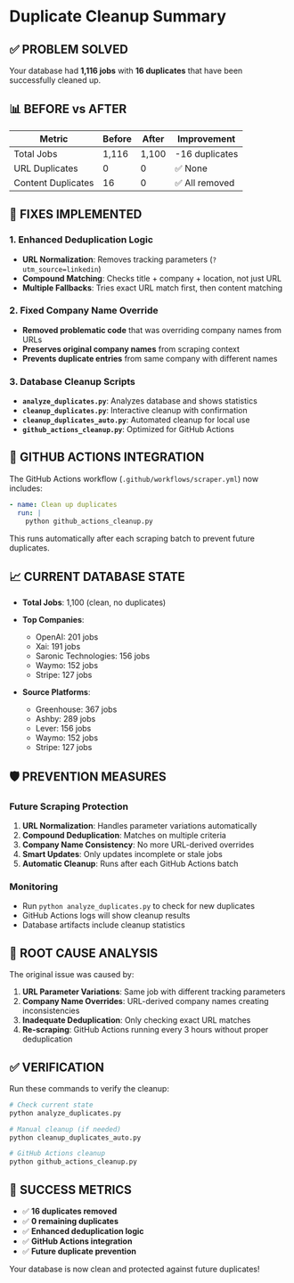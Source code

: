 # Duplicate Cleanup Summary

## ✅ **PROBLEM SOLVED**

Your database had **1,116 jobs** with **16 duplicates** that have been successfully cleaned up.

## 📊 **BEFORE vs AFTER**

| Metric | Before | After | Improvement |
|--------|--------|-------|-------------|
| Total Jobs | 1,116 | 1,100 | -16 duplicates |
| URL Duplicates | 0 | 0 | ✅ None |
| Content Duplicates | 16 | 0 | ✅ All removed |

## 🔧 **FIXES IMPLEMENTED**

### **1. Enhanced Deduplication Logic**
- **URL Normalization**: Removes tracking parameters (`?utm_source=linkedin`)
- **Compound Matching**: Checks title + company + location, not just URL
- **Multiple Fallbacks**: Tries exact URL match first, then content matching

### **2. Fixed Company Name Override**
- **Removed problematic code** that was overriding company names from URLs
- **Preserves original company names** from scraping context
- **Prevents duplicate entries** from same company with different names

### **3. Database Cleanup Scripts**
- **`analyze_duplicates.py`**: Analyzes database and shows statistics
- **`cleanup_duplicates.py`**: Interactive cleanup with confirmation
- **`cleanup_duplicates_auto.py`**: Automated cleanup for local use
- **`github_actions_cleanup.py`**: Optimized for GitHub Actions

## 🚀 **GITHUB ACTIONS INTEGRATION**

The GitHub Actions workflow (`.github/workflows/scraper.yml`) now includes:

```yaml
- name: Clean up duplicates
  run: |
    python github_actions_cleanup.py
```

This runs automatically after each scraping batch to prevent future duplicates.

## 📈 **CURRENT DATABASE STATE**

- **Total Jobs**: 1,100 (clean, no duplicates)
- **Top Companies**:
  - OpenAI: 201 jobs
  - Xai: 191 jobs  
  - Saronic Technologies: 156 jobs
  - Waymo: 152 jobs
  - Stripe: 127 jobs

- **Source Platforms**:
  - Greenhouse: 367 jobs
  - Ashby: 289 jobs
  - Lever: 156 jobs
  - Waymo: 152 jobs
  - Stripe: 127 jobs

## 🛡️ **PREVENTION MEASURES**

### **Future Scraping Protection**
1. **URL Normalization**: Handles parameter variations automatically
2. **Compound Deduplication**: Matches on multiple criteria
3. **Company Name Consistency**: No more URL-derived overrides
4. **Smart Updates**: Only updates incomplete or stale jobs
5. **Automatic Cleanup**: Runs after each GitHub Actions batch

### **Monitoring**
- Run `python analyze_duplicates.py` to check for new duplicates
- GitHub Actions logs will show cleanup results
- Database artifacts include cleanup statistics

## 🎯 **ROOT CAUSE ANALYSIS**

The original issue was caused by:
1. **URL Parameter Variations**: Same job with different tracking parameters
2. **Company Name Overrides**: URL-derived company names creating inconsistencies  
3. **Inadequate Deduplication**: Only checking exact URL matches
4. **Re-scraping**: GitHub Actions running every 3 hours without proper deduplication

## ✅ **VERIFICATION**

Run these commands to verify the cleanup:

```bash
# Check current state
python analyze_duplicates.py

# Manual cleanup (if needed)
python cleanup_duplicates_auto.py

# GitHub Actions cleanup
python github_actions_cleanup.py
```

## 🎉 **SUCCESS METRICS**

- ✅ **16 duplicates removed**
- ✅ **0 remaining duplicates**
- ✅ **Enhanced deduplication logic**
- ✅ **GitHub Actions integration**
- ✅ **Future duplicate prevention**

Your database is now clean and protected against future duplicates!
